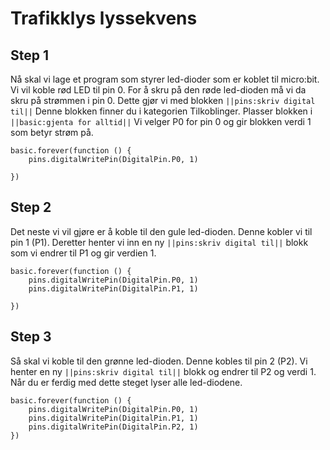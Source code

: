 # Trafikklys lyssekvens

## Step 1

Nå skal vi lage et program som styrer led-dioder som er koblet til micro:bit. Vi vil koble rød LED til pin 0. For å skru på den røde led-dioden må vi da skru på strømmen i pin 0. Dette gjør vi med blokken ``||pins:skriv digital til||`` Denne blokken finner du i kategorien Tilkoblinger. Plasser blokken i ``||basic:gjenta for alltid||`` Vi velger P0 for pin 0 og gir blokken verdi 1 som betyr strøm på. 

```blocks
basic.forever(function () {
    pins.digitalWritePin(DigitalPin.P0, 1)
	
})
```

## Step 2
Det neste vi vil gjøre er å koble til den gule led-dioden. Denne kobler vi til pin 1 (P1). Deretter henter vi inn en ny ``||pins:skriv digital til||`` blokk som vi endrer til P1 og gir verdien 1.

```blocks
basic.forever(function () {
    pins.digitalWritePin(DigitalPin.P0, 1)
    pins.digitalWritePin(DigitalPin.P1, 1)
	
})
```
## Step 3
Så skal vi koble til den grønne led-dioden. Denne kobles til pin 2 (P2). Vi henter en ny ``||pins:skriv digital til||`` blokk og endrer til P2 og verdi 1.
Når du er ferdig med dette steget lyser alle led-diodene.

```blocks
basic.forever(function () {
    pins.digitalWritePin(DigitalPin.P0, 1)
    pins.digitalWritePin(DigitalPin.P1, 1)
    pins.digitalWritePin(DigitalPin.P2, 1)	
})

```
<script src="https://makecode.com/gh-pages-embed.js"></script><script>makeCodeRender("{{ site.makecode.home_url }}", "{{ site.github.owner_name }}/{{ site.github.repository_name }}");</script>
